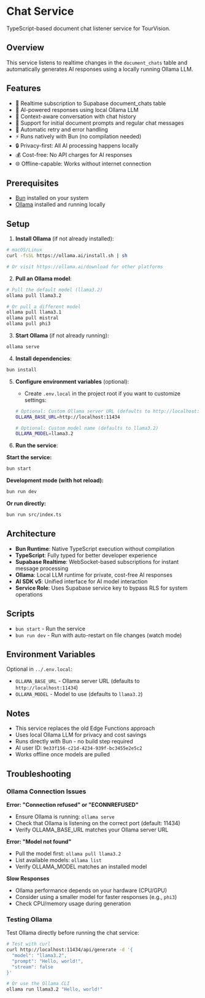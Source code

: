 # Chat Service

TypeScript-based document chat listener service for TourVision.

## Overview

This service listens to realtime changes in the `document_chats` table and automatically generates AI responses using a locally running Ollama LLM.

## Features

- 📡 Realtime subscription to Supabase document_chats table
- 🤖 AI-powered responses using local Ollama LLM
- 💬 Context-aware conversation with chat history
- 📝 Support for initial document prompts and regular chat messages
- 🔄 Automatic retry and error handling
- ⚡ Runs natively with Bun (no compilation needed)
- 🔒 Privacy-first: All AI processing happens locally
- 💰 Cost-free: No API charges for AI responses
- 🌐 Offline-capable: Works without internet connection

## Prerequisites

- [Bun](https://bun.sh) installed on your system
- [Ollama](https://ollama.ai) installed and running locally

## Setup

1. **Install Ollama** (if not already installed):
```bash
# macOS/Linux
curl -fsSL https://ollama.ai/install.sh | sh

# Or visit https://ollama.ai/download for other platforms
```

2. **Pull an Ollama model**:
```bash
# Pull the default model (llama3.2)
ollama pull llama3.2

# Or pull a different model
ollama pull llama3.1
ollama pull mistral
ollama pull phi3
```

3. **Start Ollama** (if not already running):
```bash
ollama serve
```

4. **Install dependencies**:
```bash
bun install
```

5. **Configure environment variables** (optional):
   - Create `.env.local` in the project root if you want to customize settings:
   ```bash
   # Optional: Custom Ollama server URL (defaults to http://localhost:11434)
   OLLAMA_BASE_URL=http://localhost:11434

   # Optional: Custom model name (defaults to llama3.2)
   OLLAMA_MODEL=llama3.2
   ```

6. **Run the service**:

**Start the service:**
```bash
bun start
```

**Development mode (with hot reload):**
```bash
bun run dev
```

**Or run directly:**
```bash
bun run src/index.ts
```

## Architecture

- **Bun Runtime**: Native TypeScript execution without compilation
- **TypeScript**: Fully typed for better developer experience
- **Supabase Realtime**: WebSocket-based subscriptions for instant message processing
- **Ollama**: Local LLM runtime for private, cost-free AI responses
- **AI SDK v5**: Unified interface for AI model interaction
- **Service Role**: Uses Supabase service key to bypass RLS for system operations

## Scripts

- `bun start` - Run the service
- `bun run dev` - Run with auto-restart on file changes (watch mode)

## Environment Variables

Optional in `../.env.local`:
- `OLLAMA_BASE_URL` - Ollama server URL (defaults to `http://localhost:11434`)
- `OLLAMA_MODEL` - Model to use (defaults to `llama3.2`)

## Notes

- This service replaces the old Edge Functions approach
- Uses local Ollama LLM for privacy and cost savings
- Runs directly with Bun - no build step required
- AI user ID: `9e33f156-c21d-4234-939f-bc3455e2e5c2`
- Works offline once models are pulled

## Troubleshooting

### Ollama Connection Issues

**Error: "Connection refused" or "ECONNREFUSED"**
- Ensure Ollama is running: `ollama serve`
- Check that Ollama is listening on the correct port (default: 11434)
- Verify OLLAMA_BASE_URL matches your Ollama server URL

**Error: "Model not found"**
- Pull the model first: `ollama pull llama3.2`
- List available models: `ollama list`
- Verify OLLAMA_MODEL matches an installed model

**Slow Responses**
- Ollama performance depends on your hardware (CPU/GPU)
- Consider using a smaller model for faster responses (e.g., `phi3`)
- Check CPU/memory usage during generation

### Testing Ollama

Test Ollama directly before running the chat service:
```bash
# Test with curl
curl http://localhost:11434/api/generate -d '{
  "model": "llama3.2",
  "prompt": "Hello, world!",
  "stream": false
}'

# Or use the Ollama CLI
ollama run llama3.2 "Hello, world!"
```
